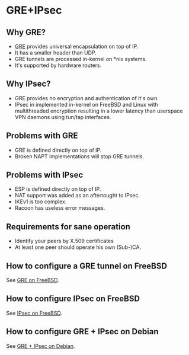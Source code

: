 # GRE+IPsec

## Why GRE?
* [GRE](https://en.wikipedia.org/wiki/GRE) provides universal encapsulation on top of IP.
* It has a smaller header than UDP.
* GRE tunnels are processed in-kernel on *nix systems.
* It's supported by hardware routers.

## Why IPsec?
* GRE provides no encryption and authentication of it's own.
* IPsec in implemented in-kernel on FreeBSD and Linux with multithreaded encryption resulting in a lower latency than userspace VPN daemons using tun/tap interfaces.

## Problems with GRE
* GRE is defined directly on top of IP.
* Broken NAPT implementations will stop GRE tunnels.

## Problems with IPsec
* ESP is defined directly on top of IP.
* NAT support was added as an aftertought to IPsec.
* IKEv1 is too complex.
* Racoon has useless error messages.

## Requirements for sane operation
* Identify your peers by X.509 certificates
* At least one peer should operate his own (Sub-)CA.

## How to configure a GRE tunnel on FreeBSD
See [GRE on FreeBSD](GRE-on-FreeBSD).

## How to configure IPsec on FreeBSD
See [IPsec on FreeBSD](IPsec-on-FreeBSD).

## How to configure GRE + IPsec on Debian
See [GRE + IPsec on Debian](IPsecWithPublicKeys/GRE-plus-IPsec-Debian).

